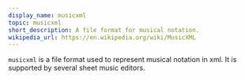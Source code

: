 ```yaml
---
display_name: musicxml
topic: musicxml
short_description: A file format for musical notation.
wikipedia_url: https://en.wikipedia.org/wiki/MusicXML
---
```

`musicxml` is a file format used to represent musical notation in xml. It is supported by several sheet music editors.
